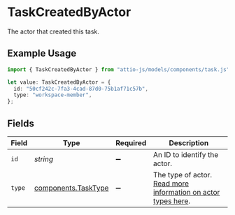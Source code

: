 # TaskCreatedByActor

The actor that created this task.

## Example Usage

```typescript
import { TaskCreatedByActor } from "attio-js/models/components/task.js";

let value: TaskCreatedByActor = {
  id: "50cf242c-7fa3-4cad-87d0-75b1af71c57b",
  type: "workspace-member",
};
```

## Fields

| Field                                                                         | Type                                                                          | Required                                                                      | Description                                                                   |
| ----------------------------------------------------------------------------- | ----------------------------------------------------------------------------- | ----------------------------------------------------------------------------- | ----------------------------------------------------------------------------- |
| `id`                                                                          | *string*                                                                      | :heavy_minus_sign:                                                            | An ID to identify the actor.                                                  |
| `type`                                                                        | [components.TaskType](../../models/components/tasktype.md)                    | :heavy_minus_sign:                                                            | The type of actor. [Read more information on actor types here](/docs/actors). |